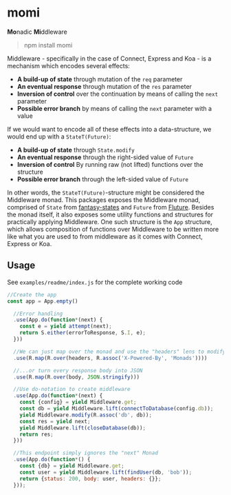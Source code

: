 # momi

**Mo**nadic **Mi**ddleware

> npm install momi

Middleware - specifically in the case of Connect, Express and Koa - is a
mechanism which encodes several effects:

- **A build-up of state** through mutation of the `req` parameter
- **An eventual response** through mutation of the `res` parameter
- **Inversion of control** over the continuation by means of calling the `next` parameter
- **Possible error branch** by means of calling the `next` parameter with a value

If we would want to encode all of these effects into a data-structure, we would
end up with a `StateT(Future)`:

- **A build-up of state** through `State.modify`
- **An eventual response** through the right-sided value of `Future`
- **Inversion of control** By running raw (not lifted) functions over the structure
- **Possible error branch** through the left-sided value of `Future`

In other words, the `StateT(Future)`-structure might be considered the
Middleware monad. This packages exposes the Middleware monad, comprised of
`State` from [fantasy-states][] and `Future` from [Fluture][]. Besides the
monad itself, it also exposes some utility functions and structures for
practically applying Middleware. One such structure is the `App` structure,
which allows composition of functions over Middleware to be written more like
what you are used to from middleware as it comes with Connect, Express or Koa.

## Usage

See `examples/readme/index.js` for the complete working code

```js
//Create the app
const app = App.empty()

  //Error handling
  .use(App.do(function*(next) {
    const e = yield attempt(next);
    return S.either(errorToResponse, S.I, e);
  }))

  //We can just map over the monad and use the "headers" lens to modify the response headers
  .use(R.map(R.over(headers, R.assoc('X-Powered-By', 'Monads'))))

  //...or turn every response body into JSON
  .use(R.map(R.over(body, JSON.stringify)))

  //Use do-notation to create middleware
  .use(App.do(function*(next) {
    const {config} = yield Middleware.get;
    const db = yield Middleware.lift(connectToDatabase(config.db));
    yield Middleware.modify(R.assoc('db', db));
    const res = yield next;
    yield Middleware.lift(closeDatabase(db));
    return res;
  }))

  //This endpoint simply ignores the "next" Monad
  .use(App.do(function*() {
    const {db} = yield Middleware.get;
    const user = yield Middleware.lift(findUser(db, 'bob'));
    return {status: 200, body: user, headers: {}};
  }));
```

[fantasy-states]: https://github.com/fantasyland/fantasy-states
[Fluture]: https://github.com/Avaq/Fluture
